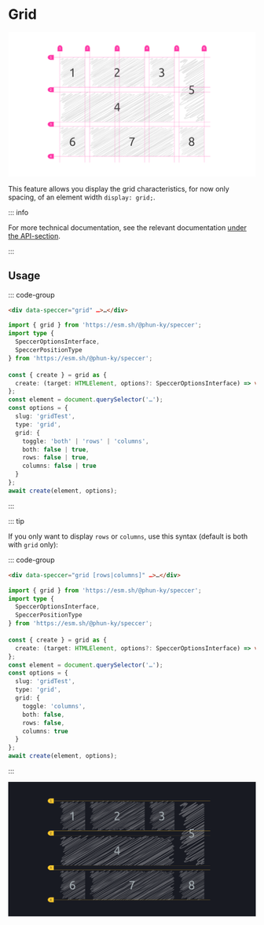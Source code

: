 # Grid

![Screenshot of grid feature](https://raw.githubusercontent.com/phun-ky/speccer/refs/heads/main/public/speccer-grid-full-light.png)

This feature allows you display the grid characteristics, for now only spacing,
of an element width `display: grid;`.

::: info

For more technical documentation, see the relevant documentation
[under the API-section](/api/variables/grid).

:::

## Usage

::: code-group

```html [index.html]
<div data-speccer="grid" …>…</div>
```

```typescript [main.ts]
import { grid } from 'https://esm.sh/@phun-ky/speccer';
import type {
  SpeccerOptionsInterface,
  SpeccerPositionType
} from 'https://esm.sh/@phun-ky/speccer';

const { create } = grid as {
  create: (target: HTMLElement, options?: SpeccerOptionsInterface) => void;
};
const element = document.querySelector('…');
const options = {
  slug: 'gridTest',
  type: 'grid',
  grid: {
    toggle: 'both' | 'rows' | 'columns',
    both: false | true,
    rows: false | true,
    columns: false | true
  }
};
await create(element, options);
```

:::

::: tip

If you only want to display `rows` or `columns`, use this syntax (default is
both with `grid` only):

::: code-group

```html [index.html]
<div data-speccer="grid [rows|columns]" …>…</div>
```

```typescript [main.ts]
import { grid } from 'https://esm.sh/@phun-ky/speccer';
import type {
  SpeccerOptionsInterface,
  SpeccerPositionType
} from 'https://esm.sh/@phun-ky/speccer';

const { create } = grid as {
  create: (target: HTMLElement, options?: SpeccerOptionsInterface) => void;
};
const element = document.querySelector('…');
const options = {
  slug: 'gridTest',
  type: 'grid',
  grid: {
    toggle: 'columns',
    both: false,
    rows: false,
    columns: true
  }
};
await create(element, options);
```

:::

![Screenshot of grid feature](https://raw.githubusercontent.com/phun-ky/speccer/refs/heads/main/public/speccer-grid-full-dark.png)
